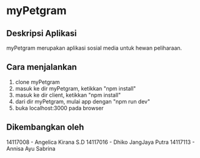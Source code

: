 # myPetgram

## Deskripsi Aplikasi

myPetgram merupakan aplikasi sosial media untuk hewan peliharaan.

## Cara menjalankan
1. clone myPetgram
2. masuk ke dir myPetgram, ketikkan "npm install"
3. masuk ke dir client, ketikkan "npm install"
4. dari dir myPetgram, mulai app dengan "npm run dev"
5. buka localhost:3000 pada browser

## Dikembangkan oleh
14117008 - Angelica Kirana S.D
14117016 - Dhiko JangJaya Putra
14117113 - Annisa Ayu Sabrina
